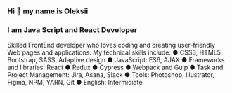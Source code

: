 ### Hi 👋 my name is Oleksii
### I am Java Script and React Developer

Skilled FrontEnd developer who loves coding and creating user-friendly Web pages and applications. My technical skills include:
● CSS3, HTML5, Bootstrap, SASS, Adaptive design
● JavaScript: ES6, AJAX
● Frameworks and libraries: React
● Redux
● Cypress
● Webpack and Gulp
● Task and Project Management: Jira, Asana, Slack
● Tools: Photoshop, Illustrator, Figma, NPM, YARN, Git
● English: Intermidiate
